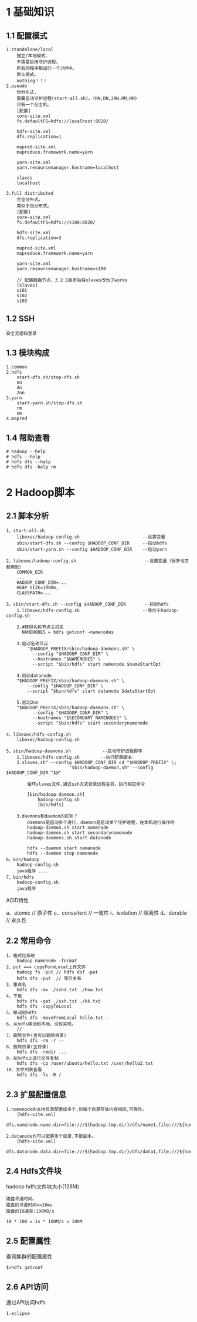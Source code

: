# 1 基础知识

1.1 配置模式
-------------------

	1.standalone/local
		独立/本地模式.
		不需要启用守护进程。
		所有的程序都运行一个JVM中。
		默认模式。
		nothing！！!
	2.pseudo
		伪分布式.
		需要启动守护进程(start-all.sh)。(NN,DN,2NN,RM,NM)
		只有一个台主机。
		[配置]
		core-site.xml
		fs.defaultFS=hdfs://localhost:8020/
	
		hdfs-site.xml
		dfs.replication=1
	
		mapred-site.xml
		mapreduce.framework.name=yarn
	
		yarn-site.xml
		yarn.resourcemanager.hostname=localhost
	
		slaves
		localhost
	
	3.full distributed
		完全分布式。
		类似于伪分布式。
		[配置]
		core-site.xml
		fs.defaultFS=hdfs://s100:8020/
	
		hdfs-site.xml
		dfs.replication=3
	
		mapred-site.xml
		mapreduce.framework.name=yarn
	
		yarn-site.xml
		yarn.resourcemanager.hostname=s100
	
		// 配置数据节点，3.2.1版本后将slaves改为了works
		[slaves]
		s101
		s102
		s103


1.2 SSH
---------------
	安全无密码登录


1.3 模块构成
---------------
	1.common
	2.hdfs
		start-dfs.sh/stop-dfs.sh
		nn
		dn
		2nn
	3.yarn
		start-yarn.sh/stop-dfs.sh
		rm
		nm
	4.mapred

## 1.4 帮助查看

```properties
# hadoop --help
# hdfs --help
# hdfs dfs --help
# hdfs dfs -help rm
```

# 2 Hadoop脚本

2.1 脚本分析
-------------------

	1、start-all.sh
		libexec/hadoop-config.sh						--设置变量
		sbin/start-dfs.sh --config $HADOOP_CONF_DIR		--启动hdfs
		sbin/start-yarn.sh --config $HADOOP_CONF_DIR	--启动yarn
	
	2、libexec/hadoop-config.sh							--设置变量（很多地方都用到）
		COMMON_DIR
		...
		HADOOP_CONF_DIR=...
		HEAP_SIZE=1000m,
		CLASSPATH=...
	
	3、sbin/start-dfs.sh --config $HADOOP_CONF_DIR		--启动hdfs
		1.libexec/hdfs-config.sh						--等价于hadoop-config.sh		
		 
		2.#获得名称节点主机名
		  NAMENODES = hdfs getconf -namenodes
	
		3.启动名称节点
			"$HADOOP_PREFIX/sbin/hadoop-daemons.sh" \
			  --config "$HADOOP_CONF_DIR" \
			  --hostnames "$NAMENODES" \
			  --script "$bin/hdfs" start namenode $nameStartOpt
		
		4.启动datanode
		"$HADOOP_PREFIX/sbin/hadoop-daemons.sh" \
			--config "$HADOOP_CONF_DIR" \
			--script "$bin/hdfs" start datanode $dataStartOpt
		
		5.启动2nn
		"$HADOOP_PREFIX/sbin/hadoop-daemons.sh" \
			  --config "$HADOOP_CONF_DIR" \
			  --hostnames "$SECONDARY_NAMENODES" \
			  --script "$bin/hdfs" start secondarynamenode
	
	4、libexec/hdfs-config.sh
		libexec/hadoop-config.sh
	
	5、sbin/hadoop-daemons.sh			--启动守护进程脚本
		1.libexec/hdfs-config.sh		--执行配置脚本
		2.slaves.sh" --config $HADOOP_CONF_DIR cd "$HADOOP_PREFIX" \; 
							"$bin/hadoop-daemon.sh" --config $HADOOP_CONF_DIR "$@"
			
			循环slaves文件,通过ssh方式登录远程主机，执行相应命令
			
			[bin/hadoop-daemon.sh]
				hadoop-config.sh
				[bin/hdfs]
				
		3.daemons和daemon的区别？
			daemons是启动多个进行，daemon是启动单个守护进程，在本机进行操作的
			hadoop-daemon.sh start namenode
			hadoop-daemon.sh start secondarynamenode
			hadoop-daemons.sh start datanode
			
			hdfs --daemon start namenode
			hdfs --daemon stop namenode
	6、bin/hadoop
		hadoop-config.sh
		java程序 ....
	7、bin/hdfs
		hadoop-config.sh
		java程序

ACID特性

a、atomic			// 原子性
c、conssitent		// 一致性
i、isolation			// 隔离性
d、durable			// 永久性

2.2 常用命令
-------------
	1、格式化系统
		hadoop namenode -format
	2、put === copyFormLocal上传文件
		hadoop fs -put // hdfs dsf -put
		hdfs dfs -put  // 等价关系
	3、重命名
		hdfs dfs -mv ./sshd.txt ./how.txt
	4、下载
		hdfs dfs -get ./ssh.txt ./kk.txt
		hdfs dfs -copyToLocal 
	5、移动到hdfs
		hdfs dfs -moveFromLocal hello.txt .
	6、从hdfs移动到本地，没有实现。
		// 
	7、删除文件(也可以删除目录)
		hdfs dfs -rm -r --
	8、删除目录(空目录)
		hdfs dfs -rmdir ...
	9、在hdfs上进行文件复制
		hdfs dfs -cp /user/ubuntu/hello.txt /user/hello2.txt
	10、文件列表查看
		hdfs dfs -ls -R /

2.3 扩展配置信息
--------------------
	1.namenode的本地目录配置成多个,则每个目录存放内容相同,可靠性。
		[hdfs-site.xml]
		dfs.namenode.name.dir=file:///${hadoop.tmp.dir}/dfs/name1,file:///${hadoop.tmp.dir}/dfs/name2
	
	2.datanode也可以配置多个目录,不是副本。
		[hdfs-site.xml]
		dfs.datanode.data.dir=file:///${hadoop.tmp.dir}/dfs/data1,file:///${hadoop.tmp.dir}/dfs/data2

2.4 Hdfs文件块
----------------------------

hadoop hdfs文件块大小(128M)

	磁盘寻道时间。
	磁盘的寻道时间==10ms
	磁盘的IO速率:100MB/s
	
	10 * 100 = 1s * 100M/s = 100M

## 2.5 配置属性

查询集群的配置属性

	$>hdfs getconf 

## 2.6 API访问

通过API访问hdfs

	1.eclipse
